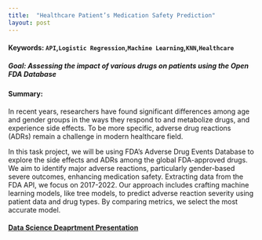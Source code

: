 ```yaml
---
title:  "Healthcare Patient’s Medication Safety Prediction"
layout: post
---
```

#### Keywords: `API`,`Logistic Regression`,`Machine Learning`,`KNN`,`Healthcare`

##### Goal: Assessing the impact of various drugs on patients using the Open FDA Database


#### Summary: 
In recent years, researchers have found significant differences among age and gender groups in the ways they respond to and metabolize drugs, and experience side effects. To be more specific, adverse drug reactions (ADRs) remain a challenge in modern healthcare field. 

In this task project, we will be using FDA’s Adverse Drug Events Database to explore the side effects and ADRs among the global FDA-approved drugs. We aim to identify major adverse reactions, particularly gender-based severe outcomes, enhancing medication safety. Extracting data from the FDA API, we focus on 2017-2022. Our approach includes crafting machine learning models, like tree models, to predict adverse reaction severity using patient data and drug types. By comparing metrics, we select the most accurate model.

#### [Data Science Deaprtment Presentation](https://drive.google.com/file/d/11suHH2-Rvh42FfAxVClH03kwn1Ia2J2w/view)
